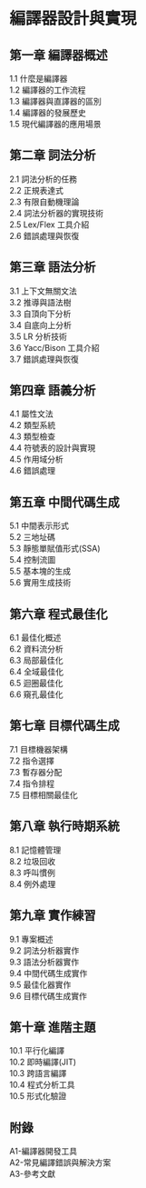 # 編譯器設計與實現

## 第一章 編譯器概述
1.1 什麼是編譯器  
1.2 編譯器的工作流程  
1.3 編譯器與直譯器的區別  
1.4 編譯器的發展歷史  
1.5 現代編譯器的應用場景  


## 第二章 詞法分析
2.1 詞法分析的任務  
2.2 正規表達式  
2.3 有限自動機理論  
2.4 詞法分析器的實現技術  
2.5 Lex/Flex 工具介紹  
2.6 錯誤處理與恢復  


## 第三章 語法分析
3.1 上下文無關文法  
3.2 推導與語法樹  
3.3 自頂向下分析  
3.4 自底向上分析  
3.5 LR 分析技術  
3.6 Yacc/Bison 工具介紹  
3.7 錯誤處理與恢復  

## 第四章 語義分析
4.1 屬性文法  
4.2 類型系統  
4.3 類型檢查  
4.4 符號表的設計與實現  
4.5 作用域分析  
4.6 錯誤處理  


## 第五章 中間代碼生成
5.1 中間表示形式  
5.2 三地址碼  
5.3 靜態單賦值形式(SSA)  
5.4 控制流圖  
5.5 基本塊的生成  
5.6 實用生成技術  


## 第六章 程式最佳化
6.1 最佳化概述  
6.2 資料流分析  
6.3 局部最佳化  
6.4 全域最佳化  
6.5 迴圈最佳化  
6.6 窺孔最佳化  


## 第七章 目標代碼生成
7.1 目標機器架構  
7.2 指令選擇  
7.3 暫存器分配  
7.4 指令排程  
7.5 目標相關最佳化  


## 第八章 執行時期系統
8.1 記憶體管理  
8.2 垃圾回收  
8.3 呼叫慣例  
8.4 例外處理  


## 第九章 實作練習
9.1 專案概述  
9.2 詞法分析器實作  
9.3 語法分析器實作  
9.4 中間代碼生成實作  
9.5 最佳化器實作  
9.6 目標代碼生成實作  


## 第十章 進階主題
10.1 平行化編譯  
10.2 即時編譯(JIT)  
10.3 跨語言編譯  
10.4 程式分析工具  
10.5 形式化驗證  


## 附錄
A1-編譯器開發工具  
A2-常見編譯錯誤與解決方案  
A3-參考文獻  
